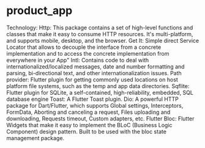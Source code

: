 # product_app

Technology:
 Http: 
 This package contains a set of high-level functions and classes that make it easy to consume HTTP resources. It's multi-platform, and supports mobile, desktop, and the browser.
 Get It: 
Simple direct Service Locator that allows to decouple the interface from a concrete implementation and to access the concrete implementation from everywhere in your App"
Intl: 
Contains code to deal with internationalized/localized messages, date and number formatting and parsing, bi-directional text, and other internationalization issues.
 Path provider: 
Flutter plugin for getting commonly used locations on host platform file systems, such as the temp and app data directories.
 Sqflite:
Flutter plugin for SQLite, a self-contained, high-reliability, embedded, SQL database engine
 Toast:
A Flutter Toast plugin.
Dio:
A powerful HTTP package for Dart/Flutter, which supports Global settings, Interceptors, FormData, Aborting and canceling a request, Files uploading and downloading, Requests timeout, Custom adapters, etc.
Flutter Bloc:
Flutter Widgets that make it easy to implement the BLoC (Business Logic Component) design pattern. Built to be used with the bloc state management package.
